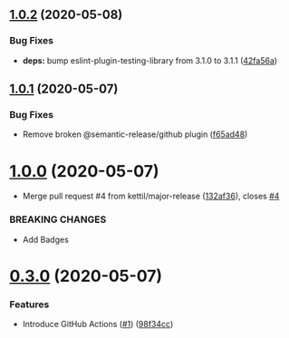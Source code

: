 ## [1.0.2](https://github.com/kettil/eslint-config/compare/1.0.1...1.0.2) (2020-05-08)


### Bug Fixes

* **deps:** bump eslint-plugin-testing-library from 3.1.0 to 3.1.1 ([42fa56a](https://github.com/kettil/eslint-config/commit/42fa56a292d44f899d2f682e0f4744bab1200c74))

## [1.0.1](https://github.com/kettil/eslint-config/compare/1.0.0...1.0.1) (2020-05-07)


### Bug Fixes

* Remove broken @semantic-release/github plugin ([f65ad48](https://github.com/kettil/eslint-config/commit/f65ad481d5b040c5db614df56b20c85a88f071fc))

# [1.0.0](https://github.com/kettil/eslint-config/compare/0.3.0...1.0.0) (2020-05-07)


* Merge pull request #4 from kettil/major-release ([132af36](https://github.com/kettil/eslint-config/commit/132af368af7a5c1381a95893d6b329457964c2dc)), closes [#4](https://github.com/kettil/eslint-config/issues/4)


### BREAKING CHANGES

* Add Badges

# [0.3.0](https://github.com/kettil/eslint-config/compare/v0.2.0...0.3.0) (2020-05-07)


### Features

* Introduce GitHub Actions ([#1](https://github.com/kettil/eslint-config/issues/1)) ([98f34cc](https://github.com/kettil/eslint-config/commit/98f34cc29431e35982eec296c81840687db4e71b))
